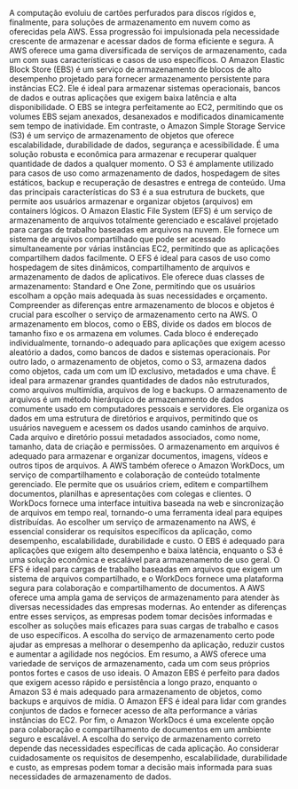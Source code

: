 A computação evoluiu de cartões perfurados para discos rígidos e, finalmente, para soluções de armazenamento em nuvem como as oferecidas pela AWS. Essa progressão foi impulsionada pela necessidade crescente de armazenar e acessar dados de forma eficiente e segura. A AWS oferece uma gama diversificada de serviços de armazenamento, cada um com suas características e casos de uso específicos. O Amazon Elastic Block Store (EBS) é um serviço de armazenamento de blocos de alto desempenho projetado para fornecer armazenamento persistente para instâncias EC2. Ele é ideal para armazenar sistemas operacionais, bancos de dados e outras aplicações que exigem baixa latência e alta disponibilidade. O EBS se integra perfeitamente ao EC2, permitindo que os volumes EBS sejam anexados,  desanexados e modificados dinamicamente sem tempo de inatividade.
Em contraste, o Amazon Simple Storage Service (S3) é um serviço de armazenamento de objetos que oferece escalabilidade, durabilidade de dados, segurança e acessibilidade. É uma solução robusta e econômica para armazenar e recuperar qualquer quantidade de dados a qualquer momento. O S3 é amplamente utilizado para casos de uso como armazenamento de dados, hospedagem de sites estáticos, backup e recuperação de desastres e entrega de conteúdo. Uma das principais características do S3 é a sua estrutura de buckets, que permite aos usuários armazenar e organizar objetos (arquivos) em containers lógicos.
O Amazon Elastic File System (EFS) é um serviço de armazenamento de arquivos totalmente gerenciado e escalável projetado para cargas de trabalho baseadas em arquivos na nuvem. Ele fornece um sistema de arquivos compartilhado que pode ser acessado simultaneamente por várias instâncias EC2, permitindo que as aplicações compartilhem dados facilmente. O EFS é ideal para casos de uso como hospedagem de sites dinâmicos, compartilhamento de arquivos e armazenamento de dados de aplicativos. Ele oferece duas classes de armazenamento: Standard e One Zone, permitindo que os usuários escolham a opção mais adequada às suas necessidades e orçamento.
Compreender as diferenças entre armazenamento de blocos e objetos é crucial para escolher o serviço de armazenamento certo na AWS. O armazenamento em blocos, como o EBS, divide os dados em blocos de tamanho fixo e os armazena em volumes. Cada bloco é endereçado individualmente, tornando-o adequado para aplicações que exigem acesso aleatório a dados, como bancos de dados e sistemas operacionais. Por outro lado, o armazenamento de objetos, como o S3, armazena dados como objetos, cada um com um ID exclusivo, metadados e uma chave. É ideal para armazenar grandes quantidades de dados não estruturados, como arquivos multimídia, arquivos de log e backups.
O armazenamento de arquivos é um método hierárquico de armazenamento de dados comumente usado em computadores pessoais e servidores. Ele organiza os dados em uma estrutura de diretórios e arquivos, permitindo que os usuários naveguem e acessem os dados usando caminhos de arquivo. Cada arquivo e diretório possui metadados associados, como nome, tamanho, data de criação e permissões. O armazenamento em arquivos é adequado para armazenar e organizar documentos, imagens, vídeos e outros tipos de arquivos.
A AWS também oferece o Amazon WorkDocs, um serviço de compartilhamento e colaboração de conteúdo totalmente gerenciado. Ele permite que os usuários criem, editem e compartilhem documentos, planilhas e apresentações com colegas e clientes. O WorkDocs fornece uma interface intuitiva baseada na web e sincronização de arquivos em tempo real, tornando-o uma ferramenta ideal para equipes distribuídas.
Ao escolher um serviço de armazenamento na AWS, é essencial considerar os requisitos específicos da aplicação, como desempenho, escalabilidade, durabilidade e custo. O EBS é adequado para aplicações que exigem alto desempenho e baixa latência, enquanto o S3 é uma solução econômica e escalável para armazenamento de uso geral. O EFS é ideal para cargas de trabalho baseadas em arquivos que exigem um sistema de arquivos compartilhado, e o WorkDocs fornece uma plataforma segura para colaboração e compartilhamento de documentos.
A AWS oferece uma ampla gama de serviços de armazenamento para atender às diversas necessidades das empresas modernas. Ao entender as diferenças entre esses serviços, as empresas podem tomar decisões informadas e escolher as soluções mais eficazes para suas cargas de trabalho e casos de uso específicos. A escolha do serviço de armazenamento certo pode ajudar as empresas a melhorar o desempenho da aplicação, reduzir custos e aumentar a agilidade nos negócios.
Em resumo, a AWS oferece uma variedade de serviços de armazenamento, cada um com seus próprios pontos fortes e casos de uso ideais. O Amazon EBS é perfeito para dados que exigem acesso rápido e persistência a longo prazo, enquanto o Amazon S3 é mais adequado para armazenamento de objetos, como backups e arquivos de mídia. O Amazon EFS é ideal para lidar com grandes conjuntos de dados e fornecer acesso de alta performance a várias instâncias do EC2. Por fim, o Amazon WorkDocs é uma excelente opção para colaboração e compartilhamento de documentos em um ambiente seguro e escalável.
A escolha do serviço de armazenamento correto depende das necessidades específicas de cada aplicação. Ao considerar cuidadosamente os requisitos de desempenho, escalabilidade, durabilidade e custo, as empresas podem tomar a decisão mais informada para suas necessidades de armazenamento de dados.
